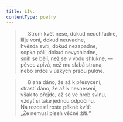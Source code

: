 ```yaml
---
title: LI\.
contentType: poetry
---
```


<section>

>      Strom květ nese, dokud neuchřadne,  
> lilje voní, dokud neuvadne,  
> hvězda svítí, dokud nezapadne,  
> sopka pálí, dokud nevychladne,  
> sníh se bělí, než se v vodu shlukne, —  
> pěvec zpívá, než mu slabá struna,  
> nebo srdce v úzkých prsou pukne.

>      Blaha dáno, že až k přesycení,  
> strastí dáno, že až k nesnesení,  
> však to přejde, až se ve hrob svinu,  
> vždyť si také jednou odpočinu.  
> Na rozcestí roste pěkné kvítí:  
> „Že nemusí píseň věčně žíti.“

</section>
